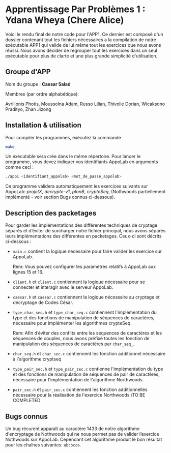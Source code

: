 # Apprentissage Par Problèmes 1 : Ydana Wheya (Chere Alice)

Voici le rendu final de notre code pour l'APP1. Ce dernier est composé d'un dossier contenant tout les fichiers nécessaires a la compilation de notre exécutable APP1 qui valide de lui même tout les exercices que nous avons réussi. Nous avons décider de regrouper tout les exercices dans un seul exécutable pour plus de clarté et une plus grande simplicité d'utilisation.


## Groupe d'APP

Nom du groupe : **Caesar Salad**

Membres (par ordre alphabétique):

Avrilionis Photis, Moussolna Adam, Russo Lilian, Thivolle Dorian, Wicaksono Pradityo, Zhan Jizong


## Installation & utilisation

Pour compiler les programmes, exécutez la commande

```sh
make
```

Un exécutable sera crée dans le même répertoire. Pour lancer le programme, vous devez indiquer vos identifiants AppoLab en arguments comme ceci :

```sh
./app1 <identifiant_appolab> <mot_de_passe_appolab>
```

Ce programme validera automatiquement les exercices suivants sur AppoLab: _projetX_, _decrypte-v1_, _planB_, _crypteSeq_, (Nothwoods partiellement implémenté - voir section Bugs connus ci-dessous).


## Description des packetages

Pour garder les implémentations des différentes techniques de cryptage séparés et d’éviter de surcharger notre fichier principal, nous avons séparés leurs implémentations des différentes en packetages. Ceux-ci sont décrits ci-dessous :

- `main.c` contient la logique nécessaire pour faire valider les exercice sur AppoLab.

  Rem: Vous pouvez configurer les paramètres relatifs à AppoLab aux lignes 15 et 16.

- `client.h` et `client.c` contiennent la logique nécessaire pour se connecter et interagir avec le serveur AppoLab.

- `caesar.h` et `caesar.c` contiennent la logique nécessaire au cryptage et décryptage de Codes César.

- `type_char_seq.h` et `type_char_seq.c` contiennent l'implémentation du type et des fonctions de manipulation de séquences de caractères, nécessaire pour implémenter les algorithmes crypteSeq.

  Rem: Afin d’éviter des conflits entre les séquences de caractères et les séquences de couples, nous avons préfixé toutes les fonction de manipulation des séquences de caractères par `char_seq_`.

- `char_seq.h` et `char_sec.c` contiennent les fonction additionnel nécessaire à l'algorithme cryptseq 

- `type_pair_sec.h` et `type_pair_sec.c` contienne l'implémentation du type et des fonctions de manipulation de séquences de pair de caractères, nécessaire pour l'implémentation de l'algorithme Northwoods

- `pair_sec.h` et `pair_sec.c` contiennent les fonction additionnelles nécessaire pour la réalisation de l'exercice Northwoods
\TO BE COMPLETED

## Bugs connus

Un bug récurent apparaît au caractère 1433 de notre algorithme d'encryptage de Nothwoods qui ne nous permet pas de valider l’exercice Nothwoods sur AppoLab. Cependant cet algorithme produit le bon résultat pour les chaînes suivantes: `abcbcca`.

